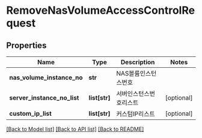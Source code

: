 # RemoveNasVolumeAccessControlRequest

## Properties
Name | Type | Description | Notes
------------ | ------------- | ------------- | -------------
**nas_volume_instance_no** | **str** | NAS볼륨인스턴스번호 | 
**server_instance_no_list** | **list[str]** | 서버인스턴스번호리스트 | [optional] 
**custom_ip_list** | **list[str]** | 커스텀IP리스트 | [optional] 

[[Back to Model list]](../README.md#documentation-for-models) [[Back to API list]](../README.md#documentation-for-api-endpoints) [[Back to README]](../README.md)


